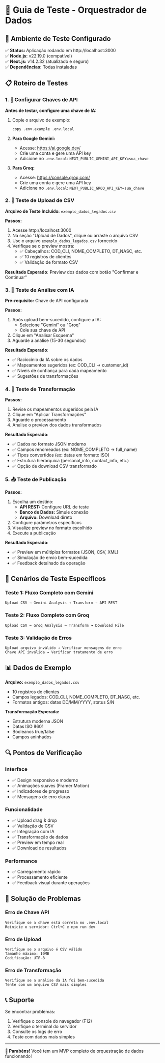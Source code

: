 # 🧪 Guia de Teste - Orquestrador de Dados

## 🚀 Ambiente de Teste Configurado

✅ **Status:** Aplicação rodando em http://localhost:3000  
✅ **Node.js:** v22.19.0 (compatível)  
✅ **Next.js:** v14.2.32 (atualizado e seguro)  
✅ **Dependências:** Todas instaladas  

## 📋 Roteiro de Testes

### 1. 🔑 Configurar Chaves de API

**Antes de testar, configure uma chave de IA:**

1. Copie o arquivo de exemplo:
   ```bash
   copy .env.example .env.local
   ```

2. **Para Google Gemini:**
   - Acesse: https://ai.google.dev/
   - Crie uma conta e gere uma API key
   - Adicione no `.env.local`: `NEXT_PUBLIC_GEMINI_API_KEY=sua_chave`

3. **Para Groq:**
   - Acesse: https://console.groq.com/
   - Crie uma conta e gere uma API key
   - Adicione no `.env.local`: `NEXT_PUBLIC_GROQ_API_KEY=sua_chave`

### 2. 📁 Teste de Upload de CSV

**Arquivo de Teste Incluído:** `exemplo_dados_legados.csv`

**Passos:**
1. Acesse http://localhost:3000
2. Na seção "Upload de Dados", clique ou arraste o arquivo CSV
3. Use o arquivo `exemplo_dados_legados.csv` fornecido
4. Verifique se o preview mostra:
   - ✅ Cabeçalhos: COD_CLI, NOME_COMPLETO, DT_NASC, etc.
   - ✅ 10 registros de clientes
   - ✅ Validação de formato CSV

**Resultado Esperado:** Preview dos dados com botão "Confirmar e Continuar"

### 3. 🤖 Teste de Análise com IA

**Pré-requisito:** Chave de API configurada

**Passos:**
1. Após upload bem-sucedido, configure a IA:
   - Selecione "Gemini" ou "Groq"
   - Cole sua chave de API
2. Clique em "Analisar Esquema"
3. Aguarde a análise (15-30 segundos)

**Resultado Esperado:**
- ✅ Raciocínio da IA sobre os dados
- ✅ Mapeamentos sugeridos (ex: COD_CLI → customer_id)
- ✅ Níveis de confiança para cada mapeamento
- ✅ Sugestões de transformações

### 4. 🔄 Teste de Transformação

**Passos:**
1. Revise os mapeamentos sugeridos pela IA
2. Clique em "Aplicar Transformações"
3. Aguarde o processamento
4. Analise o preview dos dados transformados

**Resultado Esperado:**
- ✅ Dados no formato JSON moderno
- ✅ Campos renomeados (ex: NOME_COMPLETO → full_name)
- ✅ Tipos convertidos (ex: datas em formato ISO)
- ✅ Estrutura hierárquica (personal_info, contact_info, etc.)
- ✅ Opção de download CSV transformado

### 5. 📤 Teste de Publicação

**Passos:**
1. Escolha um destino:
   - **API REST:** Configure URL de teste
   - **Banco de Dados:** Simule conexão
   - **Arquivo:** Download direto
2. Configure parâmetros específicos
3. Visualize preview no formato escolhido
4. Execute a publicação

**Resultado Esperado:**
- ✅ Preview em múltiplos formatos (JSON, CSV, XML)
- ✅ Simulação de envio bem-sucedida
- ✅ Feedback detalhado da operação

## 🎯 Cenários de Teste Específicos

### Teste 1: Fluxo Completo com Gemini
```
Upload CSV → Gemini Analysis → Transform → API REST
```

### Teste 2: Fluxo Completo com Groq
```
Upload CSV → Groq Analysis → Transform → Download File
```

### Teste 3: Validação de Erros
```
Upload arquivo inválido → Verificar mensagens de erro
Chave API inválida → Verificar tratamento de erro
```

## 📊 Dados de Exemplo

**Arquivo:** `exemplo_dados_legados.csv`
- 10 registros de clientes
- Campos legados: COD_CLI, NOME_COMPLETO, DT_NASC, etc.
- Formatos antigos: datas DD/MM/YYYY, status S/N

**Transformação Esperada:**
- Estrutura moderna JSON
- Datas ISO 8601
- Booleanos true/false
- Campos aninhados

## 🔍 Pontos de Verificação

### Interface
- ✅ Design responsivo e moderno
- ✅ Animações suaves (Framer Motion)
- ✅ Indicadores de progresso
- ✅ Mensagens de erro claras

### Funcionalidade
- ✅ Upload drag & drop
- ✅ Validação de CSV
- ✅ Integração com IA
- ✅ Transformação de dados
- ✅ Preview em tempo real
- ✅ Download de resultados

### Performance
- ✅ Carregamento rápido
- ✅ Processamento eficiente
- ✅ Feedback visual durante operações

## 🐛 Solução de Problemas

### Erro de Chave API
```
Verifique se a chave está correta no .env.local
Reinicie o servidor: Ctrl+C e npm run dev
```

### Erro de Upload
```
Verifique se o arquivo é CSV válido
Tamanho máximo: 10MB
Codificação: UTF-8
```

### Erro de Transformação
```
Verifique se a análise da IA foi bem-sucedida
Tente com um arquivo CSV mais simples
```

## 📞 Suporte

Se encontrar problemas:
1. Verifique o console do navegador (F12)
2. Verifique o terminal do servidor
3. Consulte os logs de erro
4. Teste com dados mais simples

---

**🎉 Parabéns!** Você tem um MVP completo de orquestração de dados funcionando!